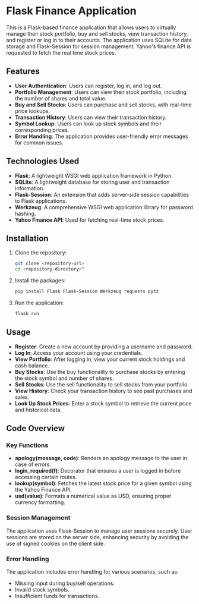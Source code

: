 # Flask Finance Application

This is a Flask-based finance application that allows users to virtually manage their stock portfolio, buy and sell stocks, view transaction history, and register or log in to their accounts. The application uses SQLite for data storage and Flask-Session for session management. Yahoo's finance API is requested to fetch the real time stock prices. 

## Features

- **User Authentication**: Users can register, log in, and log out.
- **Portfolio Management**: Users can view their stock portfolio, including the number of shares and total value.
- **Buy and Sell Stocks**: Users can purchase and sell stocks, with real-time price lookups.
- **Transaction History**: Users can view their transaction history.
- **Symbol Lookup**: Users can look up stock symbols and their corresponding prices.
- **Error Handling**: The application provides user-friendly error messages for common issues.

## Technologies Used

- **Flask**: A lightweight WSGI web application framework in Python.
- **SQLite**: A lightweight database for storing user and transaction information.
- **Flask-Session**: An extension that adds server-side session capabilities to Flask applications.
- **Werkzeug**: A comprehensive WSGI web application library for password hashing.
- **Yahoo Finance API**: Used for fetching real-time stock prices.

## Installation

1. Clone the repository:
   ```bash
   git clone <repository-url>
   cd <repository-directory>^
   ```
2. Install the packages:
   ```bash
   pip install Flask Flask-Session Werkzeug requests pytz   
   ```
3. Run the application:
   ```bash
   flask run
   ```

## Usage

- **Register**: Create a new account by providing a username and password.
- **Log In**: Access your account using your credentials.
- **View Portfolio**: After logging in, view your current stock holdings and cash balance.
- **Buy Stocks**: Use the buy functionality to purchase stocks by entering the stock symbol and number of shares.
- **Sell Stocks**: Use the sell functionality to sell stocks from your portfolio.
- **View History**: Check your transaction history to see past purchases and sales.
- **Look Up Stock Prices**: Enter a stock symbol to retrieve the current price and historical data.

## Code Overview

### Key Functions

- **apology(message, code)**: Renders an apology message to the user in case of errors.
- **login_required(f)**: Decorator that ensures a user is logged in before accessing certain routes.
- **lookup(symbol)**: Fetches the latest stock price for a given symbol using the Yahoo Finance API.
- **usd(value)**: Formats a numerical value as USD, ensuring proper currency formatting.

### Session Management

The application uses Flask-Session to manage user sessions securely. User sessions are stored on the server side, enhancing security by avoiding the use of signed cookies on the client side.

### Error Handling

The application includes error handling for various scenarios, such as:

- Missing input during buy/sell operations.
- Invalid stock symbols.
- Insufficient funds for transactions.